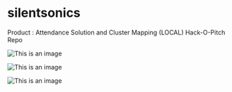 # silentsonics

Product : Attendance Solution and Cluster Mapping (LOCAL)
Hack-O-Pitch Repo 

![This is an image](https://firebasestorage.googleapis.com/v0/b/silentsonics.appspot.com/o/Untitled%20Diagram.drawio%20(1).png?alt=media&token=9c7616d9-2493-4c38-8ead-bf7ffe367e94)


![This is an image](https://firebasestorage.googleapis.com/v0/b/silentsonics.appspot.com/o/Screenshot%202022-05-11%20172844.jpg?alt=media&token=e5ad2d9a-d3c2-4cc0-9b6d-835b9c59971b)

![This is an image](https://firebasestorage.googleapis.com/v0/b/silentsonics.appspot.com/o/Screenshot%202022-05-11%20172943.jpg?alt=media&token=f9727ef0-045d-462a-ac4a-393a94aec63d)
